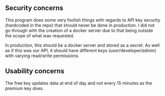 ## **Security concerns**

This program does some very foolish things with regards to API key security (hardcoded in the repo) that should never be done in production. I did not go through with the creation of a docker server due to that being outside the scope of what was requested.

In production, this should be a docker server and stored as a secret. As well as if this was our API, it should have different keys (user/developer/admin) with
varying read/write permissions.


## Usability concerns

The free key updates data at end of day and not every 15 minutes as the premium key does.
